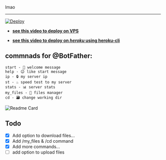 lmao
___

[![Deploy](https://www.herokucdn.com/deploy/button.svg)](https://heroku.com/deploy)

- [**see this video to deploy on VPS**](https://drive.google.com/file/d/1pbeg3eeim1F2XPFct-UTi9I9hHqYdH0-)

- [**see this video to deploy on _heroku_ using heroku-cli**](https://drive.google.com/file/d/1bchJpwyOMRgr5kI4CTuwW9RoCAv3Y5ho/view?usp=sharing)

## commnads for @BotFather:
```
start - 📜 welcome message 
help - 😉 like start message
ip - 🔒 my server ip
st - ♨️ speed test to my server 
stats - 📊 server stats
my_files - 📁 files manager
cd - 🗃 change working dir
```

![Readme Card](https://github-readme-stats.vercel.app/api/pin/?username=moshe-coh&repo=Terminal-Bot)

## Todo
- [X]  Add option to download files...
- [x]  Add /my_files & /cd command
- [x]  Add more commands...
- [ ] add option to upload files
